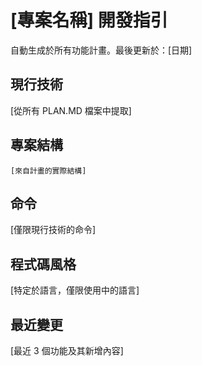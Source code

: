 # [專案名稱] 開發指引

自動生成於所有功能計畫。最後更新於：[日期]

## 現行技術
[從所有 PLAN.MD 檔案中提取]

## 專案結構
```
[來自計畫的實際結構]
```

## 命令
[僅限現行技術的命令]

## 程式碼風格
[特定於語言，僅限使用中的語言]

## 最近變更
[最近 3 個功能及其新增內容]

<!-- 手動新增內容開始 -->
<!-- 手動新增內容結束 -->